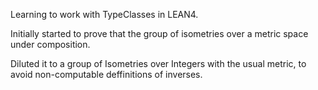Learning to work with TypeClasses in LEAN4.

Initially started to prove that the group of isometries over a metric space under composition.

Diluted it to a group of Isometries over Integers with the usual metric, to avoid non-computable deffinitions of inverses.
